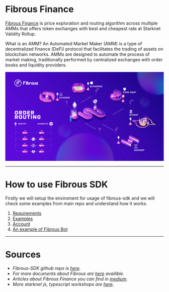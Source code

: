 # Fibrous Finance

[Fibrous Finance](https://fibrous.finance) is price exploration and routing algorithm across multiple AMMs that offers token exchanges with best and cheapest rate at Starknet Validity Rollup.

What is an AMM?
An Automated Market Maker (AMM) is a type of decentralized finance (DeFi) protocol that facilitates the trading of assets on blockchain networks. AMMs are designed to automate the process of market making, traditionally performed by centralized exchanges with order books and liquidity providers.

![AllAMMsinone](./images/1_rzmx2P9S0FJQ4-F3mVcMgg.webp)

---

# How to use Fibrous SDK

Firstly we will setup the enviroment for usage of fibrous-sdk and we will check some examples from main repo and understand how it works.

1. [Requirements](./chapters/1.%Requirements.md)
2. [Examples](./chapters/2.%Examples.md)
3. [Account](./chapters/3.%Account.md)
4. [An example of Fibrous Bot](./chapters/4.%An%example%of%Fibrous%Bot.md)

---

# Sources
- *Fibrous-SDK github repo is [here](https://github.com/Fibrous-Finance/router-sdk/tree/main).*
- *For more documents about Fibrous are [here](https://docs.fibrous.finance/introduction/an-overview-of-fibrous) availible.*
- *Articles about Fibrous Finance you can find in [medium](https://medium.com/@fibrous).*
- *More starknet js, typescript workshops are [here](https://github.com/PhilippeR26/starknet.js-workshop-typescript).*